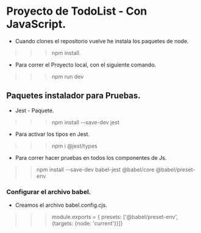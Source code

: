 # Proyecto de TodoList - Con JavaScript.

* Cuando clones el repositorio vuelve he instala los paquetes de node.

>>> npm install.

* Para correr el Proyecto local, con el siguiente comando.
>>> npm run dev

## Paquetes instalador para Pruebas.

* Jest - Paquete.

>>> npm install --save-dev jest

* Para activar los tipos en Jest.

>>> npm i @jest/types

* Para correr hacer pruebas en todos los componentes de Js.

>> npm install --save-dev babel-jest @babel/core @babel/preset-env

### Configurar el archivo babel.

* Creamos el archivo babel.config.cjs.

>>>module.exports = { presets: ['@babel/preset-env', {targets: {node: 'current'}}]}